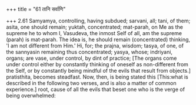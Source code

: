 +++
title = "61 तानि सर्वाणि"

+++
2.61 Samyamya, controlling, having subdued; sarvani, all; tani, of them;
asita, one should remain; yuktah, concentrated; mat-parah, on Me as the
supreme he to whom I, Vasudeva, the inmost Self of all, am the supreme
(parah) is mat-parah. The idea is, he should remain (concentrated)
thinking, 'I am not different from Him.' Hi, for; the prajna, wisdom;
tasya, of one, of the sannyasin remaining thus concentrated; yasya,
whose; indriyani, organs; are vase, under control, by dint of practice;
\[The organs come under control either by constantly thinking of oneself
as non-different from the Self, or by constantly being mindful of the
evils that result from objects.\] pratisthita, becomes steadfast. Now,
then, is being stated this \[This:what is described in the following two
verses, and is also a matter of common experience.\] root, cause of all
the evils that beset one who is the verge of being overwhelmed:
